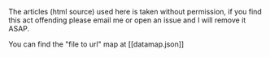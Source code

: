 
The articles (html source) used here is taken without permission, if you find
this act offending please email me or open an issue and I will remove it ASAP.

You can find the "file to url" map at [[datamap.json]]
